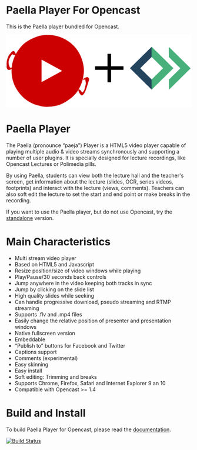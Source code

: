 Paella Player For Opencast
============================

This is the Paella player bundled for Opencast.

![Paella Player Logo](doc/images/paella_mh.png)

Paella Player
=============

The Paella (pronounce “paeja”) Player is a HTML5 video player capable of
playing multiple audio & video streams synchronously and supporting a number of
user plugins. It is specially designed for lecture recordings, like Opencast
Lectures or Polimedia pills.

By using Paella, students can view both the lecture hall and the teacher's
screen, get information about the lecture (slides, OCR, series videos,
footprints) and interact with the lecture (views, comments). Teachers can also
soft edit the lecture to set the start and end point or make breaks in the
recording.

If you want to use the Paella player, but do not use Opencast, try the
[standalone](https://github.com/polimediaupv/paella) version.


Main Characteristics
====================

- Multi stream video player
- Based on HTML5 and Javascript
- Resize position/size of video windows while playing
- Play/Pause/30 seconds back controls
- Jump anywhere in the video keeping both tracks in sync
- Jump by clicking on the slide list
- High quality slides while seeking
- Can handle progressive download, pseudo streaming and RTMP streaming
- Supports .flv and .mp4 files
- Easily change the relative position of presenter and presentation windows
- Native fullscreen version
- Embeddable
- “Publish to” buttons for Facebook and Twitter
- Captions support
- Comments (experimental)
- Easy skinning
- Easy install
- Soft editing: Trimming and breaks
- Supports Chrome, Firefox, Safari and Internet Explorer 9 an 10
- Compatible with Opencast >= 1.4


Build and Install
=================

To build Paella Player for Opencast, please read the
[documentation](doc/build.md).

[![Build Status](https://travis-ci.org/polimediaupv/paella-opencast.svg?branch=master)](https://travis-ci.org/polimediaupv/paella-opencast)
